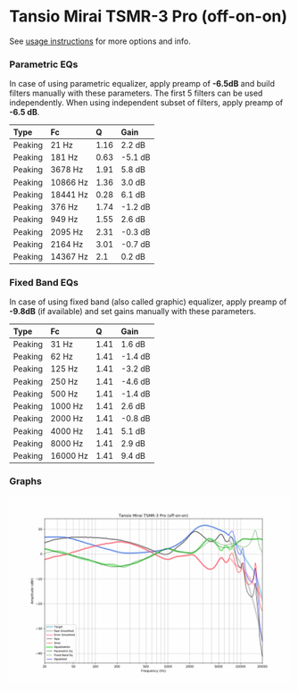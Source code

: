 # Tansio Mirai TSMR-3 Pro (off-on-on)
See [usage instructions](https://github.com/jaakkopasanen/AutoEq#usage) for more options and info.

### Parametric EQs
In case of using parametric equalizer, apply preamp of **-6.5dB** and build filters manually
with these parameters. The first 5 filters can be used independently.
When using independent subset of filters, apply preamp of **-6.5 dB**.

| Type    | Fc       |    Q | Gain    |
|:--------|:---------|:-----|:--------|
| Peaking | 21 Hz    | 1.16 | 2.2 dB  |
| Peaking | 181 Hz   | 0.63 | -5.1 dB |
| Peaking | 3678 Hz  | 1.91 | 5.8 dB  |
| Peaking | 10866 Hz | 1.36 | 3.0 dB  |
| Peaking | 18441 Hz | 0.28 | 6.1 dB  |
| Peaking | 376 Hz   | 1.74 | -1.2 dB |
| Peaking | 949 Hz   | 1.55 | 2.6 dB  |
| Peaking | 2095 Hz  | 2.31 | -0.3 dB |
| Peaking | 2164 Hz  | 3.01 | -0.7 dB |
| Peaking | 14367 Hz | 2.1  | 0.2 dB  |

### Fixed Band EQs
In case of using fixed band (also called graphic) equalizer, apply preamp of **-9.8dB**
(if available) and set gains manually with these parameters.

| Type    | Fc       |    Q | Gain    |
|:--------|:---------|:-----|:--------|
| Peaking | 31 Hz    | 1.41 | 1.6 dB  |
| Peaking | 62 Hz    | 1.41 | -1.4 dB |
| Peaking | 125 Hz   | 1.41 | -3.2 dB |
| Peaking | 250 Hz   | 1.41 | -4.6 dB |
| Peaking | 500 Hz   | 1.41 | -1.4 dB |
| Peaking | 1000 Hz  | 1.41 | 2.6 dB  |
| Peaking | 2000 Hz  | 1.41 | -0.8 dB |
| Peaking | 4000 Hz  | 1.41 | 5.1 dB  |
| Peaking | 8000 Hz  | 1.41 | 2.9 dB  |
| Peaking | 16000 Hz | 1.41 | 9.4 dB  |

### Graphs
![](./Tansio%20Mirai%20TSMR-3%20Pro%20(off-on-on).png)